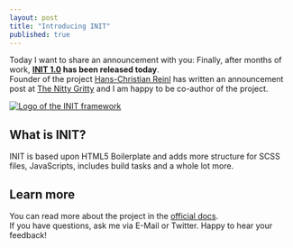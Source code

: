 ```yaml
---
layout: post
title: "Introducing INIT"
published: true
---
```


Today I want to share an announcement with you: Finally, after months of work, **[INIT 1.0](http://use-init.com/) has been released today**.<br>
Founder of the project [Hans-Christian Reinl](http://drublic.de/) has written an announcement post at [The Nitty Gritty](http://thenittygritty.co/reducing-boilerplate-code-front-end-init) and I am happy to be co-author of the project.

[![Logo of the INIT framework](//img-anselmhannemann.netdna-ssl.com/img/blog/init.png)](http://use-init.com/)

## What is INIT?

INIT is based upon HTML5 Boilerplate and adds more structure for SCSS files, JavaScripts, includes build tasks and a whole lot more.

## Learn more

You can read more about the project in the [official docs](https://github.com/drublic/init/blob/master/docs/TOC.md).<br> If you have questions, ask me via E-Mail or Twitter. Happy to hear your feedback!
